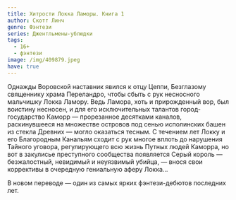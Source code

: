 ```yaml
---
title: Хитрости Локка Ламоры. Книга 1
author: Скотт Линч
genre: Фэнтези
series: Джентльмены-ублюдки
tags:
  - 16+
  - фэнтези
image: /img/409879.jpeg
have: true
---
```

Однажды Воровской наставник явился к отцу Цеппи, Безглазому священнику храма Переландро, чтобы сбыть с рук несносного мальчишку Локка Ламору. Ведь Ламора, хоть и прирожденный вор, был воистину несносен, и для его исключительных талантов город-государство Каморр — прорезанное десятками каналов, раскинувшееся на множестве островов под сенью исполинских башен из стекла Древних — могло оказаться тесным. С течением лет Локку и его Благородным Канальям сходит с рук многое вплоть до нарушения Тайного уговора, регулирующего всю жизнь Путных людей Каморра, но вот в закулисье преступного сообщества появляется Серый король — безжалостный, невидимый и неуязвимый убийца, — внося свои коррективы в очередную гениальную аферу Локка…

В новом переводе — один из самых ярких фэнтези-дебютов последних лет.
